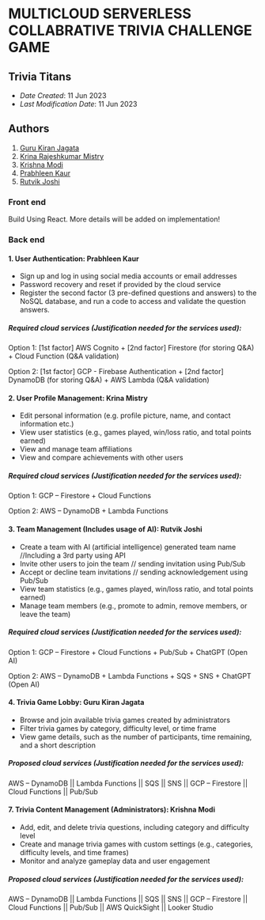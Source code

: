 # MULTICLOUD SERVERLESS COLLABRATIVE TRIVIA CHALLENGE GAME


## Trivia Titans


* *Date Created*: 11 Jun 2023
* *Last Modification Date*: 11 Jun 2023

## Authors

1. [Guru Kiran Jagata](gkiran@dal.ca)
2. [Krina Rajeshkumar Mistry](kr981143@dal.ca) 
3. [Krishna Modi](kr733081@dal.ca)
4. [Prabhleen Kaur](pr894105@dal.ca) 
5. [Rutvik Joshi](rutvik.j@dal.ca) 

### Front end

Build Using React. More details will be added on implementation!

### Back end

#### 1. User Authentication: Prabhleen Kaur
* Sign up and log in using social media accounts or email addresses
* Password recovery and reset if provided by the cloud service
* Register the second factor (3 pre-defined questions and answers) to the NoSQL database, and run a code to access and validate the question answers.

##### Required cloud services (Justification needed for the services used):

Option 1: [1st factor] AWS Cognito + [2nd factor] Firestore (for storing Q&A) + Cloud Function (Q&A validation)

Option 2: [1st factor] GCP - Firebase Authentication + [2nd factor] DynamoDB (for storing Q&A) + AWS Lambda (Q&A validation)

#### 2. User Profile Management: Krina Mistry
* Edit personal information (e.g. profile picture, name, and contact information etc.)
* View user statistics (e.g., games played, win/loss ratio, and total points earned)
* View and manage team affiliations
* View and compare achievements with other users

##### Required cloud services (Justification needed for the services used):

Option 1: GCP – Firestore + Cloud Functions

Option 2: AWS – DynamoDB + Lambda Functions

#### 3. Team Management (Includes usage of AI): Rutvik Joshi
* Create a team with AI (artificial intelligence) generated team name //Including a 3rd party using API
* Invite other users to join the team // sending invitation using Pub/Sub
* Accept or decline team invitations // sending acknowledgement using Pub/Sub
* View team statistics (e.g., games played, win/loss ratio, and total points earned)
* Manage team members (e.g., promote to admin, remove members, or leave the team)

##### Required cloud services (Justification needed for the services used):

Option 1: GCP – Firestore + Cloud Functions + Pub/Sub + ChatGPT (Open AI)

Option 2: AWS – DynamoDB + Lambda Functions + SQS + SNS + ChatGPT (Open AI)

#### 4. Trivia Game Lobby: Guru Kiran Jagata

* Browse and join available trivia games created by administrators
* Filter trivia games by category, difficulty level, or time frame
* View game details, such as the number of participants, time remaining, and a short description

##### Proposed cloud services (Justification needed for the services used):

AWS – DynamoDB || Lambda Functions || SQS || SNS || GCP – Firestore || Cloud Functions || Pub/Sub

#### 7. Trivia Content Management (Administrators): Krishna Modi
* Add, edit, and delete trivia questions, including category and difficulty level
* Create and manage trivia games with custom settings (e.g., categories, difficulty levels, and time frames)
* Monitor and analyze gameplay data and user engagement

##### Proposed cloud services (Justification needed for the services used):

AWS – DynamoDB || Lambda Functions || SQS || SNS || GCP – Firestore || Cloud Functions || Pub/Sub || AWS
QuickSight || Looker Studio



